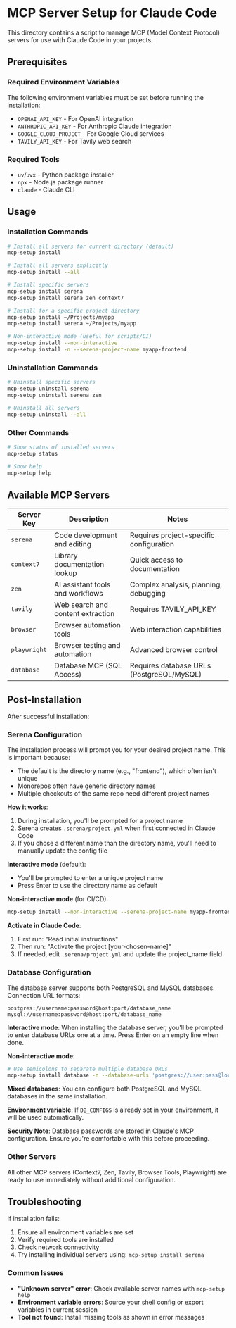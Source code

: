 # MCP Server Setup for Claude Code

This directory contains a script to manage MCP (Model Context Protocol) servers for use with Claude Code in your projects.

## Prerequisites

### Required Environment Variables
The following environment variables must be set before running the installation:
- `OPENAI_API_KEY` - For OpenAI integration
- `ANTHROPIC_API_KEY` - For Anthropic Claude integration
- `GOOGLE_CLOUD_PROJECT` - For Google Cloud services
- `TAVILY_API_KEY` - For Tavily web search

### Required Tools
- `uv`/`uvx` - Python package installer
- `npx` - Node.js package runner
- `claude` - Claude CLI

## Usage

### Installation Commands

```bash
# Install all servers for current directory (default)
mcp-setup install

# Install all servers explicitly
mcp-setup install --all

# Install specific servers
mcp-setup install serena
mcp-setup install serena zen context7

# Install for a specific project directory
mcp-setup install ~/Projects/myapp
mcp-setup install serena ~/Projects/myapp

# Non-interactive mode (useful for scripts/CI)
mcp-setup install --non-interactive
mcp-setup install -n --serena-project-name myapp-frontend
```

### Uninstallation Commands

```bash
# Uninstall specific servers
mcp-setup uninstall serena
mcp-setup uninstall serena zen

# Uninstall all servers
mcp-setup uninstall --all
```

### Other Commands

```bash
# Show status of installed servers
mcp-setup status

# Show help
mcp-setup help
```

## Available MCP Servers

| Server Key | Description | Notes |
|------------|-------------|-------|
| `serena` | Code development and editing | Requires project-specific configuration |
| `context7` | Library documentation lookup | Quick access to documentation |
| `zen` | AI assistant tools and workflows | Complex analysis, planning, debugging |
| `tavily` | Web search and content extraction | Requires TAVILY_API_KEY |
| `browser` | Browser automation tools | Web interaction capabilities |
| `playwright` | Browser testing and automation | Advanced browser control |
| `database` | Database MCP (SQL Access) | Requires database URLs (PostgreSQL/MySQL) |

## Post-Installation

After successful installation:

### Serena Configuration

The installation process will prompt you for your desired project name. This is important because:
- The default is the directory name (e.g., "frontend"), which often isn't unique
- Monorepos often have generic directory names
- Multiple checkouts of the same repo need different project names

**How it works**:
1. During installation, you'll be prompted for a project name
2. Serena creates `.serena/project.yml` when first connected in Claude Code
3. If you chose a different name than the directory name, you'll need to manually update the config file

**Interactive mode** (default):
- You'll be prompted to enter a unique project name
- Press Enter to use the directory name as default

**Non-interactive mode** (for CI/CD):
```bash
mcp-setup install --non-interactive --serena-project-name myapp-frontend
```

**Activate in Claude Code**:
1. First run: "Read initial instructions"
2. Then run: "Activate the project [your-chosen-name]"
3. If needed, edit `.serena/project.yml` and update the project_name field

### Database Configuration

The database server supports both PostgreSQL and MySQL databases. Connection URL formats:
```
postgres://username:password@host:port/database_name
mysql://username:password@host:port/database_name
```

**Interactive mode**: When installing the database server, you'll be prompted to enter database URLs one at a time. Press Enter on an empty line when done.

**Non-interactive mode**:
```bash
# Use semicolons to separate multiple database URLs
mcp-setup install database -n --database-urls 'postgres://user:pass@localhost:5432/db1;mysql://user:pass@localhost:3306/db2'
```

**Mixed databases**: You can configure both PostgreSQL and MySQL databases in the same installation.

**Environment variable**: If `DB_CONFIGS` is already set in your environment, it will be used automatically.

**Security Note**: Database passwords are stored in Claude's MCP configuration. Ensure you're comfortable with this before proceeding.

### Other Servers
All other MCP servers (Context7, Zen, Tavily, Browser Tools, Playwright) are ready to use immediately without additional configuration.

## Troubleshooting

If installation fails:
1. Ensure all environment variables are set
2. Verify required tools are installed
3. Check network connectivity
4. Try installing individual servers using: `mcp-setup install serena`

### Common Issues

- **"Unknown server" error**: Check available server names with `mcp-setup help`
- **Environment variable errors**: Source your shell config or export variables in current session
- **Tool not found**: Install missing tools as shown in error messages